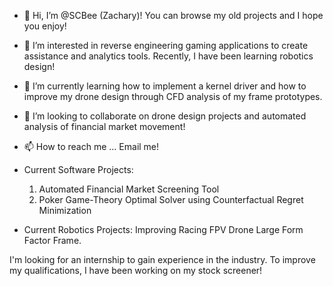 - 👋 Hi, I’m @SCBee (Zachary)! You can browse my old projects and I hope you enjoy!

- 👀 I’m interested in reverse engineering gaming applications to create assistance and analytics tools. Recently, I have been learning robotics design!
- 🌱 I’m currently learning how to implement a kernel driver and how to improve my drone design through CFD analysis of my frame prototypes.
- 💞️ I’m looking to collaborate on drone design projects and automated analysis of financial market movement!

- 📫 How to reach me ... Email me!

- Current Software Projects:
    1) Automated Financial Market Screening Tool
    2) Poker Game-Theory Optimal Solver using Counterfactual Regret Minimization

- Current Robotics Projects: Improving Racing FPV Drone Large Form Factor Frame.

I'm looking for an internship to gain experience in the industry. To improve my qualifications, I have been working on my stock screener!

<!---
SCBee/SCBee is a ✨ special ✨ repository because its `README.md` (this file) appears on your GitHub profile.
You can click the Preview link to take a look at your changes.
--->
